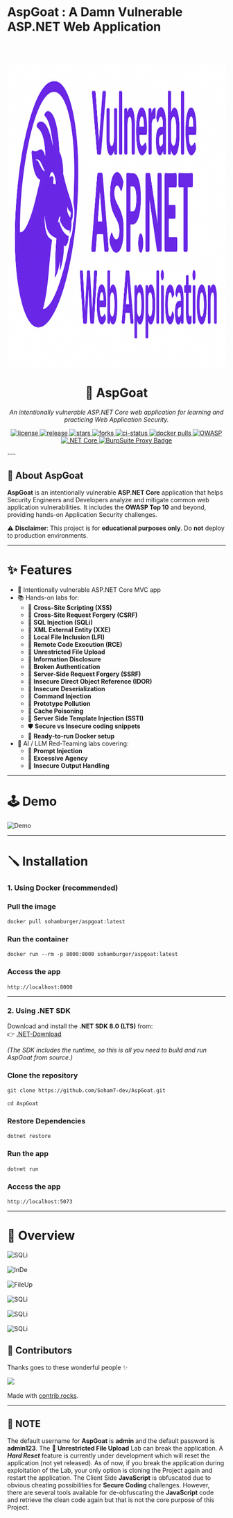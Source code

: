 # AspGoat : A Damn Vulnerable ASP.NET Web Application

<br></br>

<p align="center">
  <img src="wwwroot/AspGoatLogo-Github.png" alt="AspGoat Logo" height="700" width="700"/>
</p>

<h1 align="center">🐐 AspGoat</h1>

<p align="center">
  <i>An intentionally vulnerable ASP.NET Core web application for learning and practicing Web Application Security.</i>
</p>

<p align="center">
  <a href="https://github.com/Soham7-dev/AspGoat/blob/main/LICENSE">
    <img src="https://img.shields.io/github/license/Soham7-dev/AspGoat?style=flat-square&color=blue" alt="license"/>
  </a>
  <a href="https://github.com/Soham7-dev/AspGoat/releases">
    <img src="https://img.shields.io/github/v/release/Soham7-dev/AspGoat?style=flat-square" alt="release"/>
  </a>
  <a href="https://github.com/Soham7-dev/AspGoat/stargazers">
    <img src="https://img.shields.io/github/stars/Soham7-dev/AspGoat?style=flat-square&color=yellow" alt="stars"/>
  </a>
  <a href="https://github.com/Soham7-dev/AspGoat/network/members">
    <img src="https://img.shields.io/github/forks/Soham7-dev/AspGoat?style=flat-square&color=green" alt="forks"/>
  </a>
  <a href="https://github.com/Soham7-dev/AspGoat/actions">
    <img src="https://img.shields.io/github/actions/workflow/status/Soham7-dev/AspGoat/dotnet.yml?style=flat-square" alt="ci-status"/>
  </a>
  <a href="https://hub.docker.com/r/sohamburger/aspgoat">
    <img src="https://img.shields.io/docker/pulls/sohamburger/aspgoat?style=flat-square&logo=docker" alt="docker pulls"/>
  </a>
  <a href="https://owasp.org/">
  <img src="https://img.shields.io/badge/OWASP-Project-purple" alt="OWASP">
  </a>
  <a href="https://dotnet.microsoft.com/">
    <img src="https://img.shields.io/badge/.NET-Core-512BD4?style=flat-square&logo=dotnet" alt=".NET Core"/>
  </a>
   <a href="https://portswigger.net/burp" target="_blank" rel="noopener">
  <img
    src="https://img.shields.io/badge/burpsuite-proxy-000000?style=flat-square&logo=burpsuite&logoColor=white&labelColor=FF6633"
    alt="BurpSuite Proxy Badge"
  />
  </a>
</p>---

## 📖 About AspGoat

**AspGoat** is an intentionally vulnerable **ASP.NET Core** application that helps Security Engineers and Developers analyze and mitigate common web application vulnerabilities. 
It includes the **OWASP Top 10** and beyond, providing hands-on Application Security challenges.

⚠️ **Disclaimer**: This project is for **educational purposes only**. Do **not** deploy to production environments.  

---

# ✨ Features

- 🐞 Intentionally vulnerable ASP.NET Core MVC app  
- 📚 Hands-on labs for:
  - 🐞 **Cross-Site Scripting (XSS)**
  - 🐞 **Cross-Site Request Forgery (CSRF)**
  - 🐞 **SQL Injection (SQLi)**
  - 🐞 **XML External Entity (XXE)**
  - 🐞 **Local File Inclusion (LFI)**
  - 🐞 **Remote Code Execution (RCE)**
  - 🐞 **Unrestricted File Upload**
  - 🐞 **Information Disclosure**
  - 🐞 **Broken Authentication**
  - 🐞 **Server-Side Request Forgery (SSRF)**
  - 🐞 **Insecure Direct Object Reference (IDOR)**
  - 🐞 **Insecure Deserialization**
  - 🐞 **Command Injection**
  - 🐞 **Prototype Pollution**
  - 🐞 **Cache Poisoning**
  - 🐞 **Server Side Template Injection (SSTI)**
  - 🛡️ **Secure vs Insecure coding snippets**  
  - 🐳 **Ready-to-run Docker setup**
- 🤖 AI / LLM Red-Teaming labs covering:
  - 🐞 **Prompt Injection**
  - 🐞 **Excessive Agency**
  - 🐞 **Insecure Output Handling**

---

# 🕹️ Demo

![Demo](https://github.com/Soham7-dev/Images-and-GIFS/blob/main/AspGoat-Demo.gif)

---

# 🪛 Installation

### 1. Using Docker (recommended)

### Pull the image

```shell
docker pull sohamburger/aspgoat:latest
```

### Run the container

```shell
docker run --rm -p 8000:8000 sohamburger/aspgoat:latest
```

### Access the app

```shell
http://localhost:8000
```


---


### 2. Using .NET SDK

Download and install the **.NET SDK 8.0 (LTS)** from:  
👉 [.NET-Download](https://dotnet.microsoft.com/en-us/download/dotnet/8.0)  

*(The SDK includes the runtime, so this is all you need to build and run AspGoat from source.)*

### Clone the repository

```shell
git clone https://github.com/Soham7-dev/AspGoat.git
```

```shell
cd AspGoat
```

### Restore Dependencies

```shell
dotnet restore
```

### Run the app

```shell
dotnet run
```

### Access the app

```shell
http://localhost:5073
```


---


# 🧪 Overview

![SQLi](https://github.com/Soham7-dev/Images-and-GIFS/blob/main/AspGoat-SQLi.png)
<br></br>
![InDe](https://github.com/Soham7-dev/Images-and-GIFS/blob/main/AspGoat-InseDe.png)
<br></br>
![FileUp](https://github.com/Soham7-dev/Images-and-GIFS/blob/main/AspGoat-FileUpload.png)
<br></br>
![SQLi](https://github.com/Soham7-dev/Images-and-GIFS/blob/main/AspGoat-CP-Insecure.png)
<br></br>
![SQLi](https://github.com/Soham7-dev/Images-and-GIFS/blob/main/AspGoat-CP-Secure.png)
<br></br>
![SQLi](https://github.com/Soham7-dev/Images-and-GIFS/blob/main/XSS-via-AI.png)

## 👥 Contributors

Thanks goes to these wonderful people ✨

<a href="https://github.com/Soham7-dev/AspGoat/graphs/contributors">
  <img src="https://contrib.rocks/image?repo=Soham7-dev/AspGoat&anon=1" />
</a>

Made with [contrib.rocks](https://contrib.rocks).

---

## 📝 NOTE

The default username for **AspGoat** is **admin** and the default password is **admin123**. The 🐞 **Unrestricted File Upload** Lab can break the application. A ***Hard Reset*** feature is currently under development which will reset the application (not yet released). As of now, if you break the application during exploitation of the Lab, your only option is cloning the Project again and restart the application. The Client Side **JavaScript** is obfuscated due to obvious cheating possibilities for **Secure Coding** challenges. However, there are several tools available for de-obfuscating the **JavaScript** code and retrieve the clean code again but that is not the core purpose of this Project.
